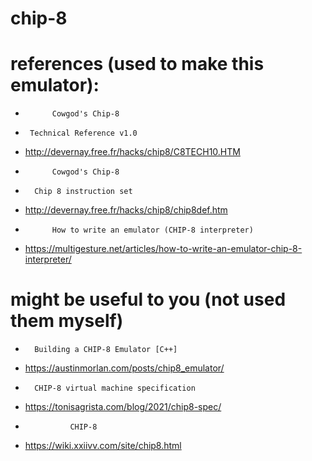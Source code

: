 # chip-8


# references (used to make this emulator):
-           Cowgod's Chip-8
-      Technical Reference v1.0
- http://devernay.free.fr/hacks/chip8/C8TECH10.HTM

-           Cowgod's Chip-8
-       Chip 8 instruction set
- http://devernay.free.fr/hacks/chip8/chip8def.htm

-           How to write an emulator (CHIP-8 interpreter)
- https://multigesture.net/articles/how-to-write-an-emulator-chip-8-interpreter/

# might be useful to you (not used them myself)
-       Building a CHIP-8 Emulator [C++]
- https://austinmorlan.com/posts/chip8_emulator/

-       CHIP-8 virtual machine specification
- https://tonisagrista.com/blog/2021/chip8-spec/

-               CHIP-8
- https://wiki.xxiivv.com/site/chip8.html